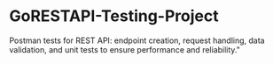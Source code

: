 # GoRESTAPI-Testing-Project
Postman tests for REST API: endpoint creation, request handling, data validation, and unit tests to ensure performance and reliability."
